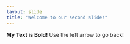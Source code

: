 ```yaml
---
layout: slide
title: "Welcome to our second slide!"
---
```

**My Text is Bold!**
Use the left arrow to go back!
